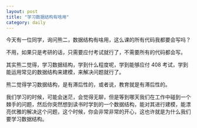 ```yaml
---
layout: post
title: "学习数据结构有啥用"
category: daily
---
```


今天有一位同学，询问熊二，数据结构有啥用，这么课的所有代码我都要会写吗？

不用，如果只是考研的话，只需要应付考试就行了，不需要所有的代码都会写。

其实熊二觉得，学习数据结构，学到什么程度呢，学到能够应付 408 考试，学到能运用常见的数据结构来建模，来解决问题就行了。

熊二觉得学习数据结构，是有滞后性的，或者说，教育就是有滞后性的。

我们学习的时候，可能会迷茫，会觉得无聊，但是等到哪天我们在工作中碰到一个棘手的问题，然后你突然想到读书时学到的一个数据结构，能对其进行建模，能漂亮优雅的解决这个问题，这个时候，你会非常非常的开心，这也许就是为什么我们要学习数据结构。
